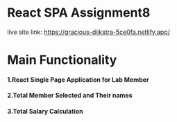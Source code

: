 # React SPA Assignment8
live site link: https://gracious-dijkstra-5ce0fa.netlify.app/
# Main Functionality
#### 1.React Single Page Application for Lab Member
#### 2.Total Member Selected and Their names
#### 3.Total Salary Calculation
